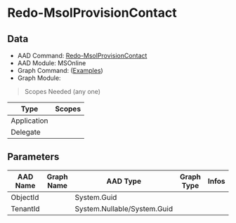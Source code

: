 # Redo-MsolProvisionContact

> 

## Data

+ AAD Command: [Redo-MsolProvisionContact](https://docs.microsoft.com/en-us/powershell/module/MSOnline/Redo-MsolProvisionContact)
+ AAD Module: MSOnline
+ Graph Command: []() ([Examples](https://github.com/orgs/msgraph/discussions?discussions_q=))
+ Graph Module: 

> Scopes Needed (any one)

|Type|Scopes|
|---|---|
|Application||
|Delegate||

## Parameters

|AAD Name|Graph Name|AAD Type|Graph Type|Infos|
|---|---|---|---|---|
|ObjectId||System.Guid|||
|TenantId||System.Nullable/System.Guid|||

